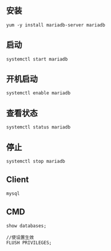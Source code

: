 ## 安装
```
yum -y install mariadb-server mariadb
```
## 启动
```
systemctl start mariadb
```
## 开机启动
```
systemctl enable mariadb
```
## 查看状态
```
systemctl status mariadb
```
## 停止
```
systemctl stop mariadb
```
## Client
```
mysql
```
## CMD
```
show databases;

//使设置生效
FLUSH PRIVILEGES;
```


